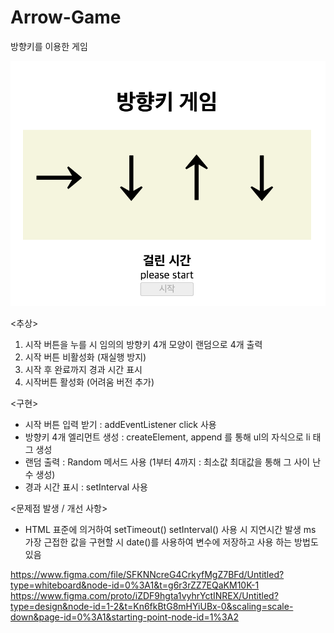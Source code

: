 # Arrow-Game
방향키를 이용한 게임

<p align="center">
  <img src="https://github.com/PinguLee/Arrow-Game/blob/main/img/main.png"/>
</p>


<추상>
1. 시작 버튼을 누를 시 임의의 방향키 4개 모양이 랜덤으로 4개 출력
2. 시작 버튼 비활성화 (재실행 방지)
3. 시작 후 완료까지 경과 시간 표시
4. 시작버튼 활성화
(어려움 버전 추가)

<구현>
- 시작 버튼 입력 받기 : addEventListener click 사용
- 방향키 4개 엘리먼트 생성 : createElement, append 를 통해 ul의 자식으로 li 태그 생성
- 랜덤 출력 : Random 메서드 사용 (1부터 4까지 : 최소값 최대값을 통해 그 사이 난수 생성)
- 경과 시간 표시 : setInterval 사용

<문제점 발생 / 개선 사항>
- HTML 표준에 의거하여 setTimeout() setInterval() 사용 시 지연시간 발생
ms 가장 근접한 값을 구현할 시 date()를 사용하여 변수에 저장하고 사용 하는 방법도 있음

https://www.figma.com/file/SFKNNcreG4CrkyfMgZ7BFd/Untitled?type=whiteboard&node-id=0%3A1&t=g6r3rZZ7EQaKM10K-1
https://www.figma.com/proto/iZDF9hgta1vyhrYctINREX/Untitled?type=design&node-id=1-2&t=Kn6fkBtG8mHYiUBx-0&scaling=scale-down&page-id=0%3A1&starting-point-node-id=1%3A2

